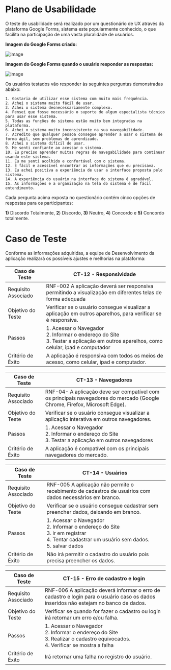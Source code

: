 # Plano de Usabilidade

O teste de usabilidade será realizado por um questionário de UX através da plataforma Google Forms, sistema este popularmente conhecido, o que facilita na participação de uma vasta pluralidade de usuários.

**Imagem do Google Forms criado:**

![image](https://github.com/ICEI-PUC-Minas-PMV-ADS/pmv-ads-2023-2-e2-proj-int-t1-time2-futebol/assets/126628545/9fba54e2-381e-48f4-8a34-8f3bb6302f39)

**Imagem do Google Forms quando o usuário responder as respostas:**

![image](https://github.com/ICEI-PUC-Minas-PMV-ADS/pmv-ads-2023-2-e2-proj-int-t1-time2-futebol/assets/126628545/c1ab8146-59bc-4efb-95e0-96ececa1becc)


Os usuários testados vão responder às seguintes perguntas demonstradas abaixo:

    1. Gostaria de utilizar esse sistema com muito mais frequência.
    2. Achei o sistema muito fácil de usar.
    3. Achei o sistema desnecessariamente complexo.
    4. Pensei que fosse necessário o suporte de algum especialista técnico para usar esse sistema.
    5. Todas as funções do sistema estão muito bem integradas na plataforma.
    6. Achei o sistema muito inconsistente na sua navegabilidade.
    7. Acredito que qualquer pessoa consegue aprender a usar o sistema de forma ágil, sem problemas de aprendizado.
    8. Achei o sistema difícil de usar.
    9. Me senti confiante ao acessar o sistema.
    10. Eu preciso aprender muitas regras de navegabilidade para continuar usando este sistema.
    11. Eu me senti acolhido e confortável com o sistema.
    12. É fácil e acessível encontrar as informações que eu precisava.
    13. Eu achei positiva a experiência de usar a interface proposta pelo sistema.
    14. A experiência do usuário na interface do sistema é agradável.
    15. As informações e a organização na tela do sistema é de fácil entendimento.

Cada pergunta acima exposta no questionário contém cinco opções de respostas para os participantes:

**1)** Discordo Totalmente, **2**) Discordo, **3)** Neutro, **4**) Concordo e **5)** Concordo totalmente.

# Caso de Teste

Conforme as informações adquiridas, a equipe de Desenvolvimento da aplicação realizará os possíveis ajustes e melhorias na plataforma:
 
| **Caso de Teste** 	| **CT-12 - Responsividade**                                                                           	|
|--------------------|-----------------------------------------------------------------------------------------------------|
|	Requisito Associado| RNF-002	A aplicação deverá ser responsiva permitindo a visualização em diferentes telas de forma adequada   |
| Objetivo do Teste 	| Verificar se o usuário consegue visualizar a aplicação em outros aparelhos, para verificar se é responsiva.                                     |
| Passos 	           | 1. Acessar o Navegador<br>2. Informar o endereço do Site<br>3. Testar a aplicação em outros aparelhos, como celular, ipad e computador                      |
| Critério de Êxito  | A aplicação é responsiva com todos os meios de acesso, como celular, ipad e computador.                                  | 

| **Caso de Teste** 	| **CT-13 - Navegadores**                                                                           	|
|--------------------|-----------------------------------------------------------------------------------------------------|
|	Requisito Associado| RNF-04- A aplicação deve ser compatível com os principais navegadores do mercado (Google Chrome, Firefox, Microsoft Edge).   |
| Objetivo do Teste 	| Verificar se o usuário consegue visualizar a aplicação interativa em outros navegadores.                                     |
| Passos 	           | 1. Acessar o Navegador<br>2. Informar o endereço do Site<br>3. Testar a aplicação em outros navegadores                      |
| Critério de Êxito  | A aplicação é compatível com os principais navegadores do mercado.                                  | 

| **Caso de Teste** 	| **CT-14 - Usuários**                                                                           	|
|--------------------|-----------------------------------------------------------------------------------------------------|
|	Requisito Associado| RNF-005	A aplicação não permite o recebimento de cadastros de usuários com dados necessários em branco.   |
| Objetivo do Teste 	| Verificar se o usuário consegue cadastrar sem preencher dados, deixando em branco.                                     |
| Passos 	           | 1. Acessar o Navegador<br>2. Informar o endereço do Site<br>3. ir em registrar <br> 4. Tentar cadastrar um usuário sem dados. <br> 5. salvar dados|
| Critério de Êxito  | Não irá permitir o cadastro do usuário pois precisa preencher os dados.                                  | 


| **Caso de Teste** 	| **CT-15 - Erro de cadastro e login**                                                                           	|
|--------------------|-----------------------------------------------------------------------------------------------------|
|	Requisito Associado| RNF-006	A aplicação deverá informar o erro de cadastro e login para o usuário caso os dados inseridos não estejam no banco de dados.   |
| Objetivo do Teste 	| Verificar se quando for fazer o cadastro ou login irá retornar um erro e/ou falha.                                     |
| Passos 	           | 1. Acessar o Navegador<br>2. Informar o endereço do Site<br>3. Realizar o cadastro equivocados. <br> 4. Verificar se mostra a falha|
| Critério de Êxito  | Irá retornar uma falha no registro do usuário.                                  | 
